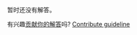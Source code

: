 
暂时还没有解答。

有兴趣[贡献你的解答](https://github.com/BFEdev/BFE.dev-solutions/blob/main/question/what-is-the-best-advice-you-have-received_zh.md)吗? [Contribute guideline](https://github.com/BFEdev/BFE.dev-solutions#how-to-contribute)
